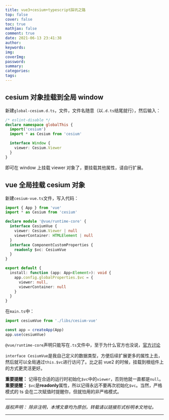 ```yaml
---
title: vue3+cesium+typescript踩坑之路
top: false
cover: false
toc: true
mathjax: false
comment: true
date: 2021-06-13 23:41:38
author:
keywords:
img:
coverImg:
password:
summary:
categories:
tags:
---
```


## cesium 对象挂载到全局 window

新建`global-cesium.d.ts`，文件，文件名随意（以`.d.ts`结尾就行），然后输入：

```typescript
/* eslint-disable */
declare namespace globalThis {
  import('cesium')
  import * as Cesium from 'cesium'

  interface Window {
    viewer: Cesium.Viewer
  }
}
```

即可在 window 上挂载 viewer 对象了，要挂载其他属性，请自行扩展。

## vue 全局挂载 cesium 对象

新建`cesium-vue.ts`文件，写入代码：

```typescript
import { App } from 'vue'
import * as Cesium from 'cesium'

declare module '@vue/runtime-core' {
  interface CesiumVue {
    viewer: Cesium.Viewer | null
    viewerContainer: HTMLElement | null
  }
  interface ComponentCustomProperties {
    readonly $vc: CesiumVue
  }
}

export default {
  install: function (app: App<Element>): void {
    app.config.globalProperties.$vc = {
      viewer: null,
      viewerContainer: null
    }
  }
}
```

在`main.ts`中：

```typescript
import cesiumVue from './libs/cesium-vue'

const app = createApp(App)
app.use(cesiumVue)
```

`@vue/runtime-core`声明只能写在`.ts`文件中，至于为什么官方也没说，[官方讨论](https://github.com/vuejs/vue-next/pull/982)

`interface CesiumVue`是我自己定义的数据类型，方便后续扩展更多的属性上去，然后就可以全局通过`this.$vc`进行访问了。比之前 vue2 的时候，挂载到根组件上的方式更灵活更好。

**重要提醒：** 记得在合适的运行时初始化`$vc`中的`viewer`，否则他就一直都是`null`。
**重要提醒：** `$vc`是**readonly**属性，所以记得永远不要再次初始化`$vc`。当然，严格模式的 ts 会在二次赋值时提醒你，但就怕用的非严格模式。

---

_版权声明：_
_除非注明，本博文章均为原创，转载请以链接形式标明本文地址。_

---
